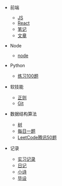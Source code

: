 * 前端
  * [JS](前端/js/README.md)
  * [React](前端/React/index.md)
  * [笔记](前端/笔记/index.md)
  * [文章](前端/文章/index.md)

* Node
  * [node](node/index.md)

* Python
  * [练习100题](Python/实例练习/index.md)

* 软技能
  * [正则](软技能/正则/index.md)  
  * [Git](软技能/Git/index.md)  
 
* 数据结构算法
  * [树](数据结构算法/树/二叉搜索树.md)
  * [每日一题](数据结构算法/每日一题/README.md)
  * [LeetCode腾讯50题](数据结构算法/LeetCode腾讯50题/index.md)

* 记录
  * [实习记录](小米实习记录/index.md)
  * [日记](diary/index.md)
  * [小诗](poem/index.md)
  * [毕设](其他/毕设/index.md)


